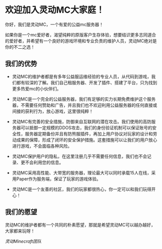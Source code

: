 # 欢迎加入灵动MC大家庭！

你好，我们是灵动MC，一个有爱的公益mc服务器！

如果你是一个mc爱好者，渴望纯粹的原版客户生存体验，想要结识更多志同道合的爱好者，并希望有一个良好的游戏环境和专业负责的维护人员，灵动MC绝对是你的不二之选！

## 我们的优势

- 灵动MC的维护者都是有多年公益服运维经验的专业人员，从代码到游戏，我们都有较深的了解。我们自己租服务器、开发了插件、搭建了平台，只为找到更多热爱mc的小伙伴们。

- 灵动MC是一个完全的公益服务器，我们有足够的实力长期免费维护这个服务器，不需要任何赞助和广告，并且我们也不欢迎利用公益服务器的任何直接或间接的获利行为，放心游戏，这里很纯粹！

- 灵动MC有完善的安全措施，防御来自互联网的潜在攻击。我们使用的高防服务器可以抵御一定规模的DDOS攻击，我们的身份验证机制可以保证账号的安全性，服务器定期备份并且有防熊服插件，再加上用户协议对玩家的设计和劳动成果的保障，形成了闭环的安全保护措施。这套措施可以让我们的用户放心进行游戏，不会面临各种风险。

- 灵动MC保护用户的隐私，在这里注册几乎不需要任何信息，我们也不会记录、更不会利用您的信息。

- 灵动MC采用高性能、大带宽的服务器，理论最大可以同时承载15人在线，采用Paper作为服务端，保证了玩家的游戏体验。

- 灵动MC是一个友善的社区，我们的玩家都很热心，你一定可以和我们玩得开心！

## 我们的愿望

灵动MC的维护者都有一个共同的朴素愿望，那就是希望灵动MC可以越办越好，大家都来玩呀！

*灵动Minecraft团队*
